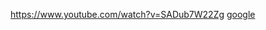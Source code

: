 [](http://www.youtube.com/watch?v=iwGFalTRHDA)
[](https://www.youtube.com/watch?v=iwGFalTRHDA) 
[](https://www.youtube.com/watch?v=iwGFalTRHDA&feature=related)
[](http://www.youtube.com/embed/watch?feature=player_embedded&v=iwGFalTRHDA)
[](http://www.youtube.com/embed/watch?v=iwGFalTRHDA)
[](http://www.youtube.com/watch?feature=player_embedded&v=iwGFalTRHDA)
[](http://www.youtube.com/watch?v=iwGFalTRHDA)
[](http://www.youtube.com/attribution_link?u=/watch?v=aGmiw_rrNxk&feature=sharea=9QlmP1yvjcllp0h3l0NwuA)
[](http://www.youtube.com/attribution_link?a=fF1CWYwxCQ4&u=/watch?v=qYr8opTPSaQ&feature=em-uploademail)
[](http://www.youtube.com/attribution_link?a=fF1CWYwxCQ4&feature=em-uploademail&u=/watch?v=qYr8opTPSaQ)
https://www.youtube.com/watch?v=SADub7W22Zg
[google](https://www.google.com/)
